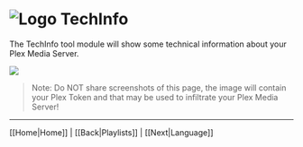 # ![Logo](https://github.com/ukdtom/WebTools.bundle/blob/master/Wiki/WebTools/Logos/WebTools-48x48.png) TechInfo

The TechInfo tool module will show some technical information about your Plex Media Server.

![](https://github.com/ukdtom/WebTools.bundle/blob/master/Wiki/WebTools/TechInfo/TI-Image01.png)

> Note: Do NOT share screenshots of this page, the image will contain your Plex Token and that may be used to infiltrate your Plex Media Server!

***

[[Home|Home]] | [[Back|Playlists]] | [[Next|Language]]